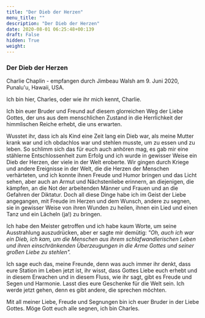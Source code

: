 ```yaml
---
title: "Der Dieb der Herzen"
menu_title: ""
description: "Der Dieb der Herzen"
date: 2020-08-01 06:25:48+00:139
draft: False
hidden: True
weight:
---
```

### Der Dieb der Herzen

Charlie Chaplin - empfangen durch Jimbeau Walsh am 9. Juni 2020, Punalu'u, Hawaii, USA.

Ich bin hier, Charles, oder wie ihr mich kennt, Charlie.

Ich bin euer Bruder und Freund auf diesem glorreichen Weg der Liebe Gottes, der uns aus dem menschlichen Zustand in die Herrlichkeit der himmlischen Reiche erhebt, die uns erwarten.

Wusstet ihr, dass ich als Kind eine Zeit lang ein Dieb war, als meine Mutter krank war und ich obdachlos war und stehlen musste, um zu essen und zu leben.  So schlimm sich das für euch auch anhören mag, es gab mir eine stählerne Entschlossenheit zum Erfolg und ich wurde in gewisser Weise ein Dieb der Herzen, der viele in der Welt eroberte. Wir gingen durch Kriege und andere Ereignisse in der Welt, die die Herzen der Menschen verhärteten, und ich konnte ihnen Freude und Humor bringen und das Licht sehen, aber auch an Armut und Nächstenliebe erinnern, an diejenigen, die kämpfen, an die Not der arbeitenden Männer und Frauen und an die Gefahren der Diktatur. Doch all diese Dinge habe ich im Geist der Liebe angegangen, mit Freude im Herzen und dem Wunsch, andere zu segnen, sie in gewisser Weise von ihren Wunden zu heilen, ihnen ein Lied und einen Tanz und ein Lächeln (ja!) zu bringen.

Ich habe den Meister getroffen und ich habe kaum Worte, um seine Ausstrahlung auszudrücken, aber er sagte mir demütig: *"Oh, auch ich war ein Dieb, ich kam, um die Menschen aus ihrem schlafwandlerischen Leben und ihren einschränkenden Überzeugungen in die Arme Gottes und seiner großen Liebe zu stehlen".*

Ich sage euch das, meine Freunde, denn was auch immer ihr denkt, dass eure Station im Leben jetzt ist, ihr wisst, dass Gottes Liebe euch erhebt und in diesem Erwachen und in diesem Fluss, wie ihr sagt, gibt es Freude und Segen und Harmonie. Lasst dies eure Geschenke für die Welt sein. Ich werde jetzt gehen, denn es gibt andere, die sprechen möchten.

Mit all meiner Liebe, Freude und Segnungen bin ich euer Bruder in der Liebe Gottes. Möge Gott euch alle segnen, ich bin Charles.
